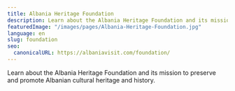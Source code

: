 ```yaml
---
title: Albania Heritage Foundation
description: Learn about the Albania Heritage Foundation and its mission to preserve and promote Albanian cultural heritage and history.
featuredImage: "/images/pages/Albania-Heritage-Foundation.jpg"
language: en
slug: foundation
seo:
  canonicalURL: https://albaniavisit.com/foundation/
---
```


Learn about the Albania Heritage Foundation and its mission to preserve and promote Albanian cultural heritage and history.
